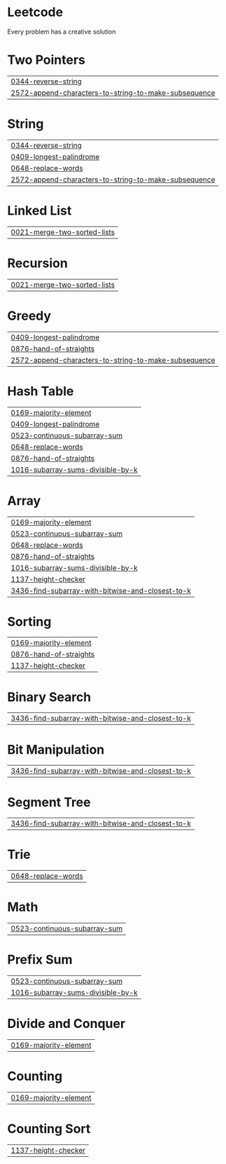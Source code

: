 # Leetcode
Every problem has a creative solution


# Two Pointers
|  |
| ------- |
| [0344-reverse-string](https://github.com/Abhirai1/Leetcode/tree/master/0344-reverse-string) |
| [2572-append-characters-to-string-to-make-subsequence](https://github.com/Abhirai1/Leetcode/tree/master/2572-append-characters-to-string-to-make-subsequence) |
# String
|  |
| ------- |
| [0344-reverse-string](https://github.com/Abhirai1/Leetcode/tree/master/0344-reverse-string) |
| [0409-longest-palindrome](https://github.com/Abhirai1/Leetcode/tree/master/0409-longest-palindrome) |
| [0648-replace-words](https://github.com/Abhirai1/Leetcode/tree/master/0648-replace-words) |
| [2572-append-characters-to-string-to-make-subsequence](https://github.com/Abhirai1/Leetcode/tree/master/2572-append-characters-to-string-to-make-subsequence) |
# Linked List
|  |
| ------- |
| [0021-merge-two-sorted-lists](https://github.com/Abhirai1/Leetcode/tree/master/0021-merge-two-sorted-lists) |
# Recursion
|  |
| ------- |
| [0021-merge-two-sorted-lists](https://github.com/Abhirai1/Leetcode/tree/master/0021-merge-two-sorted-lists) |
# Greedy
|  |
| ------- |
| [0409-longest-palindrome](https://github.com/Abhirai1/Leetcode/tree/master/0409-longest-palindrome) |
| [0876-hand-of-straights](https://github.com/Abhirai1/Leetcode/tree/master/0876-hand-of-straights) |
| [2572-append-characters-to-string-to-make-subsequence](https://github.com/Abhirai1/Leetcode/tree/master/2572-append-characters-to-string-to-make-subsequence) |
# Hash Table
|  |
| ------- |
| [0169-majority-element](https://github.com/Abhirai1/Leetcode/tree/master/0169-majority-element) |
| [0409-longest-palindrome](https://github.com/Abhirai1/Leetcode/tree/master/0409-longest-palindrome) |
| [0523-continuous-subarray-sum](https://github.com/Abhirai1/Leetcode/tree/master/0523-continuous-subarray-sum) |
| [0648-replace-words](https://github.com/Abhirai1/Leetcode/tree/master/0648-replace-words) |
| [0876-hand-of-straights](https://github.com/Abhirai1/Leetcode/tree/master/0876-hand-of-straights) |
| [1016-subarray-sums-divisible-by-k](https://github.com/Abhirai1/Leetcode/tree/master/1016-subarray-sums-divisible-by-k) |
# Array
|  |
| ------- |
| [0169-majority-element](https://github.com/Abhirai1/Leetcode/tree/master/0169-majority-element) |
| [0523-continuous-subarray-sum](https://github.com/Abhirai1/Leetcode/tree/master/0523-continuous-subarray-sum) |
| [0648-replace-words](https://github.com/Abhirai1/Leetcode/tree/master/0648-replace-words) |
| [0876-hand-of-straights](https://github.com/Abhirai1/Leetcode/tree/master/0876-hand-of-straights) |
| [1016-subarray-sums-divisible-by-k](https://github.com/Abhirai1/Leetcode/tree/master/1016-subarray-sums-divisible-by-k) |
| [1137-height-checker](https://github.com/Abhirai1/Leetcode/tree/master/1137-height-checker) |
| [3436-find-subarray-with-bitwise-and-closest-to-k](https://github.com/Abhirai1/Leetcode/tree/master/3436-find-subarray-with-bitwise-and-closest-to-k) |
# Sorting
|  |
| ------- |
| [0169-majority-element](https://github.com/Abhirai1/Leetcode/tree/master/0169-majority-element) |
| [0876-hand-of-straights](https://github.com/Abhirai1/Leetcode/tree/master/0876-hand-of-straights) |
| [1137-height-checker](https://github.com/Abhirai1/Leetcode/tree/master/1137-height-checker) |
# Binary Search
|  |
| ------- |
| [3436-find-subarray-with-bitwise-and-closest-to-k](https://github.com/Abhirai1/Leetcode/tree/master/3436-find-subarray-with-bitwise-and-closest-to-k) |
# Bit Manipulation
|  |
| ------- |
| [3436-find-subarray-with-bitwise-and-closest-to-k](https://github.com/Abhirai1/Leetcode/tree/master/3436-find-subarray-with-bitwise-and-closest-to-k) |
# Segment Tree
|  |
| ------- |
| [3436-find-subarray-with-bitwise-and-closest-to-k](https://github.com/Abhirai1/Leetcode/tree/master/3436-find-subarray-with-bitwise-and-closest-to-k) |
# Trie
|  |
| ------- |
| [0648-replace-words](https://github.com/Abhirai1/Leetcode/tree/master/0648-replace-words) |
# Math
|  |
| ------- |
| [0523-continuous-subarray-sum](https://github.com/Abhirai1/Leetcode/tree/master/0523-continuous-subarray-sum) |
# Prefix Sum
|  |
| ------- |
| [0523-continuous-subarray-sum](https://github.com/Abhirai1/Leetcode/tree/master/0523-continuous-subarray-sum) |
| [1016-subarray-sums-divisible-by-k](https://github.com/Abhirai1/Leetcode/tree/master/1016-subarray-sums-divisible-by-k) |
# Divide and Conquer
|  |
| ------- |
| [0169-majority-element](https://github.com/Abhirai1/Leetcode/tree/master/0169-majority-element) |
# Counting
|  |
| ------- |
| [0169-majority-element](https://github.com/Abhirai1/Leetcode/tree/master/0169-majority-element) |
# Counting Sort
|  |
| ------- |
| [1137-height-checker](https://github.com/Abhirai1/Leetcode/tree/master/1137-height-checker) |